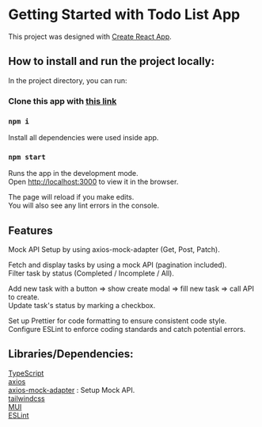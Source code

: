# Getting Started with Todo List App

This project was designed with [Create React App](https://github.com/facebook/create-react-app).

## How to install and run the project locally:

In the project directory, you can run:

### Clone this app with [this link](https://github.com/linfnn/hcu-fe-coding-test.git)

### `npm i` 
Install all dependencies were used inside app.

### `npm start`

Runs the app in the development mode.\
Open [http://localhost:3000](http://localhost:3000) to view it in the browser.

The page will reload if you make edits.\
You will also see any lint errors in the console.

## Features
Mock API Setup by using axios-mock-adapter (Get, Post, Patch).

Fetch and display tasks by using a mock API (pagination included). \
Filter task by status (Completed / Incomplete / All). 

Add new task with a button => show create modal => fill new task => call API to create. \
Update task's status by marking a checkbox. 

Set up Prettier for code formatting to ensure consistent code style.\
Configure ESLint to enforce coding standards and catch potential errors.

## Libraries/Dependencies:
[TypeScript](https://www.typescriptlang.org/)\
[axios]()\
[axios-mock-adapter](https://www.npmjs.com/package/axios-mock-adapter) : Setup Mock API.\
[tailwindcss](https://tailwindcss.com/docs/installation)\
[MUI](https://mui.com/material-ui/getting-started/installation/)\
[ESLint](https://www.npmjs.com/package/eslint)